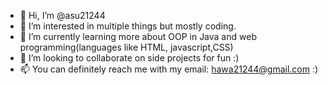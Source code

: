 - 👋 Hi, I’m @asu21244
- 👀 I’m interested in multiple things but mostly coding.
- 🌱 I’m currently learning more about OOP in Java and web programming(languages like HTML, javascript,CSS)
- 💞️ I’m looking to collaborate on side projects for fun :)
- 📫 You can definitely reach me with my email: hawa21244@gmail.com :)

<!---
asu21244/asu21244 is a ✨ special ✨ repository because its `README.md` (this file) appears on your GitHub profile.
You can click the Preview link to take a look at your changes.
--->
